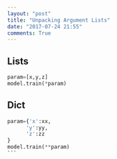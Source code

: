 ```yaml
---
layout: "post"
title: "Unpacking Argument Lists"
date: "2017-07-24 21:55"
comments: True
---
```


## Lists
```python
param=[x,y,z]
model.train(*param)
```

## Dict
````python
param={'x':xx,
      'y':yy,
      'z':zz
}
model.train(**param)
```
